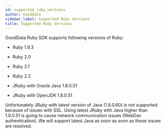 ```yaml
---
id: supported_ruby_versions
author: GoodData
sidebar_label: Supported Ruby Versions
title: Supported Ruby Versions
---
```


GoodData Ruby SDK supports following versions of Ruby:

-   Ruby 1.9.3

-   Ruby 2.0

-   Ruby 2.1

-   Ruby 2.2

-   JRuby with Oracle Java 1.8.0.51

-   JRuby with OpenJDK 1.8.0.51

Unfortunately JRuby with latest version of Java (1.8.0.60) is not
supported because of issues with SSL. Using latest JRuby with Java
higher than 1.8.0.51 is going to cause network communication issues
(WebDav authentication). We will support latest Java as soon as soon as
these issues are resolved.
